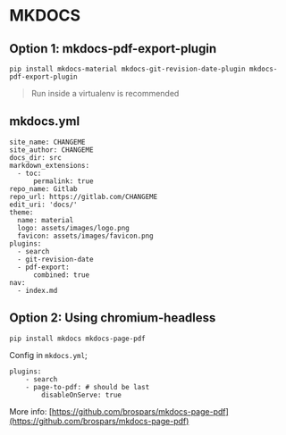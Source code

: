 # MKDOCS

## Option 1: mkdocs-pdf-export-plugin

```
pip install mkdocs-material mkdocs-git-revision-date-plugin mkdocs-pdf-export-plugin
```

> Run inside a virtualenv is recommended

## mkdocs.yml

```
site_name: CHANGEME
site_author: CHANGEME
docs_dir: src
markdown_extensions:  
  - toc:                 
      permalink: true
repo_name: Gitlab
repo_url: https://gitlab.com/CHANGEME
edit_uri: 'docs/'
theme: 
  name: material
  logo: assets/images/logo.png
  favicon: assets/images/favicon.png
plugins:
  - search
  - git-revision-date
  - pdf-export:
      combined: true
nav:
  - index.md
```

## Option 2: Using chromium-headless

`pip install mkdocs mkdocs-page-pdf`

Config in `mkdocs.yml`;

```
plugins:
    - search
    - page-to-pdf: # should be last
        disableOnServe: true
```
More info: [https://github.com/brospars/mkdocs-page-pdf](https://github.com/brospars/mkdocs-page-pdf)
